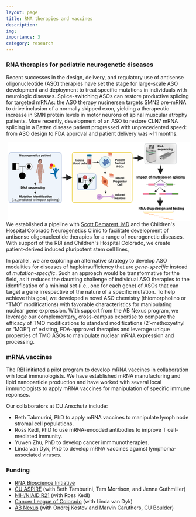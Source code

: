 ```yaml
---
layout: page
title: RNA therapies and vaccines
description: 
img: 
importance: 3
category: research
---
```


### RNA therapies for pediatric neurogenetic diseases

Recent successes in the design, delivery, and regulatory use of antisense oligonucleotide (ASO) therapies
have set the stage for large-scale ASO development and deployment to treat specific mutations in individuals
with neurologic diseases. Splice-switching ASOs can restore productive splicing for targeted mRNAs: the ASO
therapy nusinersen targets SMN2 pre-mRNA to drive inclusion of a normally skipped exon, yielding a
therapeutic increase in SMN protein levels in motor neurons of spinal muscular atrophy patients. More
recently, development of an ASO to restore CLN7 mRNA splicing in a Batten disease patient progressed with
unprecedented speed: from ASO design to FDA approval and patient delivery was ~11 months.

<img style="float: right; max-width: 500px" src="/assets/img/childrens-aso-pipeline.png">

We established a pipeline with [Scott Demarest, MD](https://www.childrenscolorado.org/doctors-and-departments/physicians/d/scott-demarest/) and the Children's Hospital Colorado Neurogenetics Clinic to 
facilitate development of antisense oligonucleotide therapies for a range of neurogenetic diseases. With support of the 
RBI and Children's Hospital Colorado, we create patient-derived induced pluripotent stem cell lines, 

In parallel, we are exploring an alternative strategy to develop ASO modalities for diseases of
haploinsufficiency that are *gene-specific* instead of *mutation-specific*. Such an approach would be
transformative for the field, as it reduces the daunting challenge of individual ASO therapies to the identification
of a minimal set (i.e., one for each gene) of ASOs that can target a gene irrespective of the nature of a specific
mutation. To help achieve this goal, we developed a novel ASO chemistry (thiomorpholino or “TMO”
modifications) with favorable characteristics for manipulating nuclear gene expression. With support from the AB Nexus program, we leverage our complementary, cross-campus expertise to compare the efficacy of TMO modifications to standard
modifications (2′-methoxyethyl or “MOE”) of existing, FDA-approved therapies and leverage unique properties
of TMO ASOs to manipulate nuclear mRNA expression and processing.

### mRNA vaccines

The RBI initiated a pilot program to develop mRNA vaccines in collaboration wih local immunologists.
We have established mRNA manufacturing and lipid nanoparticle production and have worked with several
local immunologists to apply mRNA vaccines for manipulation of specific immune reponses.

Our collaborators at CU Anschutz include:

- Beth Tabmurini, PhD to apply mRNA vaccines to manipulate lymph node stromal cell populations.
- Ross Kedl, PhD to use mRNA-encoded antibodies to improve T cell-mediated immunity.
- Yuwen Zhu, PhD to develop cancer immmunotherapies.
- Linda van Dyk, PhD to develop mRNA vaccines against lymphoma-associated viruses.


### Funding 

- [RNA Bioscience Initiative](https://medschool.cuanschutz.edu/rbi)
- [CU ASPIRE](https://research.cuanschutz.edu/research-ppg/cu-anschutz-som-programmatic-incubator-for-research-(cu-aspire)-program) (with Beth Tamburini, Tem Morrison, and Jenna Guthmiller)
- [NIH/NIAID R21](https://reporter.nih.gov/search/KCn2GoFH4U6FA_R7aLFX6g/project-details/10508093) (with Ross Kedl)
- [Cancer League of Colorado](https://www.cancerleague.org/) (with Linda van Dyk)
- [AB Nexus](https://www.cu.edu/ab-nexus) (with Ondrej Kostov and Marvin Caruthers, CU Boulder)

